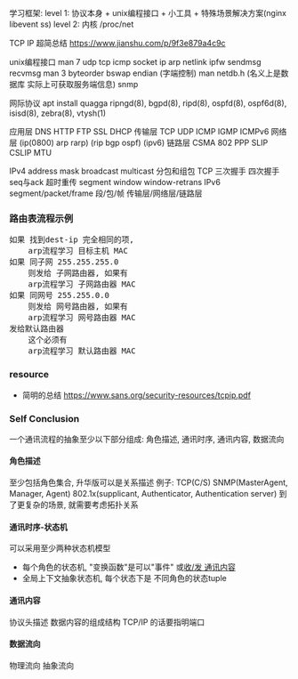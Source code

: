 学习框架:
level 1: 协议本身 + unix编程接口 + 小工具 + 特殊场景解决方案(nginx libevent ss)
level 2: 内核 /proc/net

TCP IP 超简总结 https://www.jianshu.com/p/9f3e879a4c9c

unix编程接口
man 7 udp tcp icmp
      socket ip arp
      netlink ipfw
      sendmsg recvmsg
man 3 byteorder bswap endian (字端控制)
man netdb.h                  (名义上是数据库 实际上可获取服务端信息)
snmp

网际协议
apt install quagga
ripngd(8), bgpd(8), ripd(8), ospfd(8), ospf6d(8), isisd(8), zebra(8), vtysh(1)

应用层 DNS HTTP FTP SSL DHCP
传输层 TCP UDP ICMP IGMP ICMPv6
网络层 (ip(0800) arp rarp) (rip bgp ospf) (ipv6)
链路层 CSMA 802 PPP SLIP CSLIP MTU

IPv4 address mask broadcast multicast 分包和组包
TCP  三次握手 四次握手 seq与ack 超时重传 segment window window-retrans
IPv6
segment/packet/frame 段/包/帧 传输层/网络层/链路层

### 路由表流程示例
<pre>
如果 找到dest-ip 完全相同的项,
	arp流程学习 目标主机 MAC
如果 同子网 255.255.255.0
	则发给 子网路由器, 如果有
	arp流程学习 子网路由器 MAC
如果 同网号 255.255.0.0
	则发给 网号路由器, 如果有
	arp流程学习 网号路由器 MAC
发给默认路由器
	这个必须有
	arp流程学习 默认路由器 MAC
</pre>

### resource
+ 简明的总结 https://www.sans.org/security-resources/tcpip.pdf


### Self Conclusion
一个通讯流程的抽象至少以下部分组成:
角色描述, 通讯时序, 通讯内容, 数据流向
#### 角色描述
至少包括角色集合, 升华版可以是关系描述
例子:
TCP(C/S)
SNMP(MasterAgent, Manager, Agent)
802.1x(supplicant, Authenticator, Authentication server)
到了更复杂的场景,  就需要考虑拓扑关系
#### 通讯时序-状态机
可以采用至少两种状态机模型
+ 每个角色的状态机, "变换函数"是可以"事件" 或[收/发 通讯内容](#通讯内容)
+ 全局上下文抽象状态机, 每个状态下是 不同角色的状态tuple 
#### 通讯内容
协议头描述
数据内容的组成结构
TCP/IP 的话要指明端口
#### 数据流向
物理流向  抽象流向